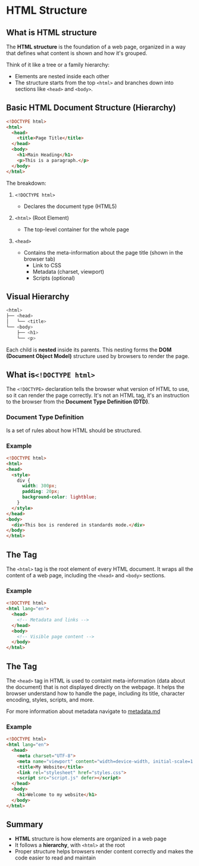 # HTML Structure


## What is HTML structure

The **HTML structure** is the foundation of a web page,
organized in a way that defines what content is shown and
how it's grouped.

Think of it like a tree or a family hierarchy:
- Elements are nested inside each other
- The structure starts from the top `<html>` and branches down into sections like `<head>` and `<body>`.


## Basic HTML Document Structure (Hierarchy)

```html
<!DOCTYPE html>
<html>
  <head>
    <title>Page Title</title>
  </head>
  <body>
    <h1>Main Heading</h1>
    <p>This is a paragraph.</p>
  </body>
</html>
```

The breakdown:

1. `<!DOCTYPE html>`
    - Declares the document type (HTML5)

2. `<html>` (Root Element)
    - The top-level container for the whole page

3. `<head>`
    - Contains the meta-information about the page title (shown in the browser tab)
        - Link to CSS
        - Metadata (charset, viewport)
        - Scripts (optional)

## Visual Hierarchy

```php
<html>
├── <head>
│   └── <title>
└── <body>
    ├── <h1>
    └── <p>
```

Each child is **nested** inside its parents. This nesting 
forms the **DOM (Document Object Model)** structure used
by browsers to render the page.


## What is`<!DOCTYPE html>`

The `<!DOCTYPE>` declaration tells the browser what version of HTML to use, so it can render the page correctly. It's not an HTML tag, it's an instruction to the browser from the **Document Type Definition (DTD)**.

### Document Type Definition

Is a set of rules about how HTML should be structured.

### Example

```html
<!DOCTYPE html>
<html>
<head>
  <style>
    div {
      width: 300px;
      padding: 20px;
      background-color: lightblue;
    }
  </style>
</head>
<body>
  <div>This box is rendered in standards mode.</div>
</body>
</html>
```


## The <html> Tag

The `<html>` tag is the root element of every HTML document. It wraps all the content of a web page, including the `<head>` and `<body>` sections.

### Example

```html
<!DOCTYPE html>
<html lang="en">
  <head>
    <!-- Metadata and links -->
  </head>
  <body>
    <!-- Visible page content -->
  </body>
</html>
```


## The <head> Tag

The `<head>` tag in HTML is used to containt meta-information (data about the document) that is not displayed directly on the webpage. It helps the browser understand how to handle the page, including its title, character encoding, styles, scripts, and more.

For more information about metadata navigate to [metadata.md]("./05_metadata.md")

### Example

```html
<!DOCTYPE html>
<html lang="en">
  <head>
    <meta charset="UTF-8">
    <meta name="viewport" content="width=device-width, initial-scale=1.0">
    <title>My Website</title>
    <link rel="stylesheet" href="styles.css">
    <script src="script.js" defer></script>
  </head>
  <body>
    <h1>Welcome to my website</h1>
  </body>
</html>
```


## Summary

- **HTML** structure is how elements are organized in a web page
- It follows a **hierarchy**, with `<html>` at the root
- Proper structure helps browsers render content correctly and
makes the code easier to read and maintain